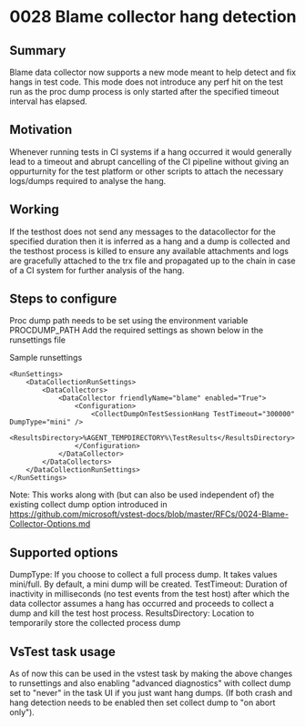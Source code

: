 # 0028 Blame collector hang detection

## Summary
Blame data collector now supports a new mode meant to help detect and fix hangs in test code. This mode does not introduce any perf hit on the test run as the proc dump process is only started after the specified timeout interval has elapsed. 

## Motivation
Whenever running tests in CI systems if a hang occurred it would generally lead to a timeout and abrupt cancelling of the CI pipeline without giving an oppurturnity for the test platform or other scripts to attach the necessary logs/dumps required to analyse the hang.

## Working
If the testhost does not send any messages to the datacollector for the specified duration then it is inferred as a hang and a dump is collected and the testhost process is killed to ensure any available attachments and logs are gracefully attached to the trx file and propagated up to the chain in case of a CI system for further analysis of the hang.

## Steps to configure
Proc dump path needs to be set using the environment variable PROCDUMP_PATH
Add the required settings as shown below in the runsettings file

Sample runsettings

```
<RunSettings>
    <DataCollectionRunSettings>
        <DataCollectors>
            <DataCollector friendlyName="blame" enabled="True">
                <Configuration>
                    <CollectDumpOnTestSessionHang TestTimeout="300000" DumpType="mini" />
                    <ResultsDirectory>%AGENT_TEMPDIRECTORY%\TestResults</ResultsDirectory>
                </Configuration>
            </DataCollector>
        </DataCollectors>
    </DataCollectionRunSettings>
</RunSettings>
```

Note: This works along with (but can also be used independent of) the existing collect dump option introduced in https://github.com/microsoft/vstest-docs/blob/master/RFCs/0024-Blame-Collector-Options.md

## Supported options
DumpType: If you choose to collect a full process dump. It takes values mini/full. By default, a mini dump will be created.
TestTimeout: Duration of inactivity in milliseconds (no test events from the test host) after which the data collector assumes a hang has occurred and proceeds to collect a dump and kill the test host process.
ResultsDirectory: Location to temporarily store the collected process dump

## VsTest task usage
As of now this can be used in the vstest task by making the above changes to runsettings and also enabling "advanced diagnostics" with collect dump set to "never" in the task UI if you just want hang dumps. (If both crash and hang detection needs to be enabled then set collect dump to "on abort only").
